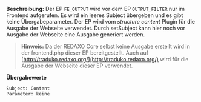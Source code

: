 
**Beschreibung:** Der EP `FE_OUTPUT` wird vor dem EP `OUTPUT_FILTER` nur im Frontend aufgerufen. Es wird ein leeres Subject übergeben und es gibt keine Übergabeparameter. Der EP wird vom *structure content* Plugin für die Ausgabe der Webseite verwendet.
Durch setSubject kann hier noch vor Ausgabe der Webseite eine Ausgabe generiert werden.

> **Hinweis:** Da der REDAXO Core selbst keine Ausgabe erstellt wird in der frontend.php dieser EP bereitgestellt. Auch auf [http://traduko.redaxo.org/](http://traduko.redaxo.org/) wird für die Ausgabe der Webseite dieser EP verwendet.

**Übergabewerte**

```
Subject: Content
Parameter: keine
```
